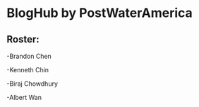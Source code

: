 # BlogHub by PostWaterAmerica

## Roster:

-Brandon Chen 

-Kenneth Chin

-Biraj Chowdhury

-Albert Wan
